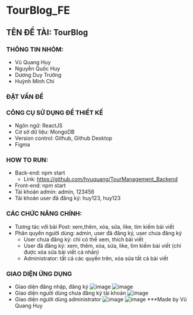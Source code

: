 # TourBlog_FE
## TÊN ĐỀ TÀI: TourBlog
### THÔNG TIN NHÓM:
- Vũ Quang Huy
- Nguyễn Quốc Huy
- Dương Duy Trường
- Huỳnh Minh Chí
### ĐẶT VẤN ĐỀ
### CÔNG CỤ SỬ DỤNG ĐỂ THIẾT KẾ
- Ngôn ngữ: ReactJS
- Cơ sở dữ liệu: MongoDB
- Version control: Github, Github Desktop
- Figma
### HOW TO RUN:
- Back-end: npm start
  - Link: https://github.com/hvuquang/TourManagement_Backend
- Front-end: npm start
- Tài khoản admin: admin, 123456
- Tài khoản user đã đăng ký: huy123, huy123
### CÁC CHỨC NĂNG CHÍNH:
- Tương tác với bài Post: xem,thêm, xóa, sửa, like, tìm kiếm bài viết
- Phân quyền người dùng: admin, user đã đăng ký, user chưa đăng ký
  - User chưa đăng ký: chỉ có thể xem, thích bài viết
  - User đã đăng ký: xem, thêm, xóa, sửa, like, tìm kiếm bài viết (chỉ được xóa sửa bài viết cá nhân)
  - Administrator: tất cả các quyền trên, xóa sửa tất cả bài viết
### GIAO DIỆN ỨNG DỤNG
- Giao diện đăng nhập, đăng ký
![image](https://github.com/hvuquang/TourBlog_FE/assets/113155975/1519b63b-e1db-4c5c-86f2-66dc680b0ec4)
![image](https://github.com/hvuquang/TourBlog_FE/assets/113155975/deebeef8-6f19-4df0-be0c-91218b4e0319)
- Giao diện người dùng chưa đăng ký tài khoản
![image](https://github.com/hvuquang/TourBlog_FE/assets/113155975/e2cff424-cf2a-49ab-8933-27198c9c5b38)
- Giao diện người dùng administrator
![image](https://github.com/hvuquang/TourBlog_FE/assets/113155975/bf6176d6-37e2-4930-84d7-24d36bb50713)
![image](https://github.com/hvuquang/TourBlog_FE/assets/113155975/161fd6fd-e2ea-4176-a2b2-878e5074f07a)
***Made by Vũ Quang Huy
